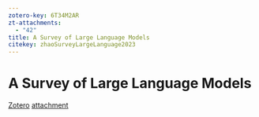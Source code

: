 ```yaml
---
zotero-key: 6T34M2AR
zt-attachments:
  - "42"
title: A Survey of Large Language Models
citekey: zhaoSurveyLargeLanguage2023
---
```

# A Survey of Large Language Models




[Zotero](zotero://select/library/items/6T34M2AR) [attachment](<file:///home/senjl/Zotero/storage/SN87IJ5I/Zhao%20%E7%AD%89%20-%202023%20-%20A%20Survey%20of%20Large%20Language%20Models.pdf>)
